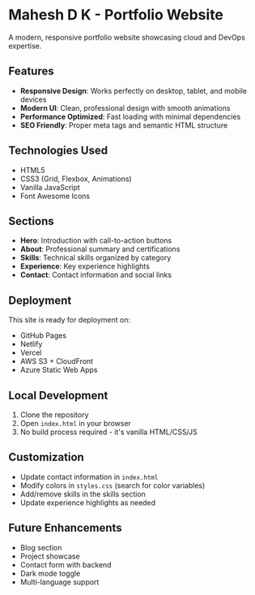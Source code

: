 # Mahesh D K - Portfolio Website

A modern, responsive portfolio website showcasing cloud and DevOps expertise.

## Features

- **Responsive Design**: Works perfectly on desktop, tablet, and mobile devices
- **Modern UI**: Clean, professional design with smooth animations
- **Performance Optimized**: Fast loading with minimal dependencies
- **SEO Friendly**: Proper meta tags and semantic HTML structure

## Technologies Used

- HTML5
- CSS3 (Grid, Flexbox, Animations)
- Vanilla JavaScript
- Font Awesome Icons

## Sections

- **Hero**: Introduction with call-to-action buttons
- **About**: Professional summary and certifications
- **Skills**: Technical skills organized by category
- **Experience**: Key experience highlights
- **Contact**: Contact information and social links

## Deployment

This site is ready for deployment on:
- GitHub Pages
- Netlify
- Vercel
- AWS S3 + CloudFront
- Azure Static Web Apps

## Local Development

1. Clone the repository
2. Open `index.html` in your browser
3. No build process required - it's vanilla HTML/CSS/JS

## Customization

- Update contact information in `index.html`
- Modify colors in `styles.css` (search for color variables)
- Add/remove skills in the skills section
- Update experience highlights as needed

## Future Enhancements

- Blog section
- Project showcase
- Contact form with backend
- Dark mode toggle
- Multi-language support